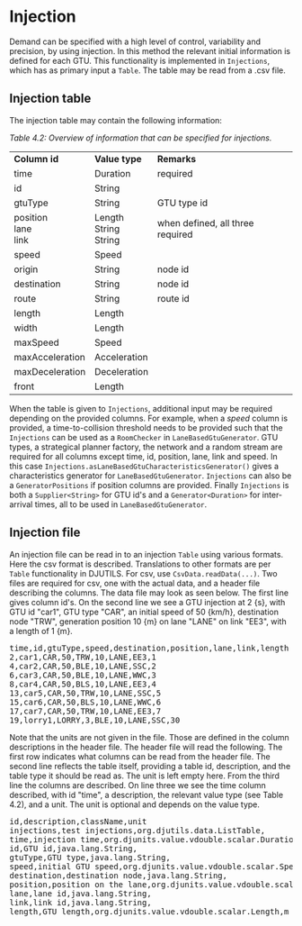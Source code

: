 # Injection

Demand can be specified with a high level of control, variability and precision, by using injection. In this method the relevant initial information is defined for each GTU. This functionality is implemented in `Injections`, which has as primary input a `Table`. The table may be read from a .csv file.


## Injection table

The injection table may contain the following information:

_Table 4.2: Overview of information that can be specified for injections._
<table>
<tr><td><b>Column id</td><td><b>Value type</td><td><b>Remarks</b></td></tr>
<tr><td>time</td><td>Duration</td><td>required</td></tr>
<tr><td>id</td><td>String</td><td></td></tr>
<tr><td>gtuType</td><td>String</td><td>GTU type id</td></tr>
<tr><td>position<br>lane<br>link</td><td>Length<br>String<br>String</td><td>when defined, all three required</td></tr>
<tr><td>speed</td><td>Speed</td><td></td></tr>
<tr><td>origin</td><td>String</td><td>node id</td></tr>
<tr><td>destination</td><td>String</td><td>node id</td></tr>
<tr><td>route</td><td>String</td><td>route id</td></tr>
<tr><td>length</td><td>Length</td><td></td></tr>
<tr><td>width</td><td>Length</td><td></td></tr>
<tr><td>maxSpeed</td><td>Speed</td><td></td></tr>
<tr><td>maxAcceleration</td><td>Acceleration</td><td></td></tr>
<tr><td>maxDeceleration</td><td>Deceleration</td><td></td></tr>
<tr><td>front</td><td>Length</td><td></td></tr>
</table>

When the table is given to `Injections`, additional input may be required depending on the provided columns. For example, when a <i>speed</i> column is provided, a time-to-collision threshold needs to be provided such that the `Injections` can be used as a `RoomChecker` in `LaneBasedGtuGenerator`. GTU types, a strategical planner factory, the network and a random stream are required for all columns except time, id, position, lane, link and speed. In this case `Injections.asLaneBasedGtuCharacteristicsGenerator()` gives a characteristics generator for `LaneBasedGtuGenerator`. `Injections` can also be a `GeneratorPositions` if position columns are provided. Finally `Injections` is both a `Supplier<String>` for GTU id's and a `Generator<Duration>` for inter-arrival times, all to be used in `LaneBasedGtuGenerator`.

## Injection file

An injection file can be read in to an injection `Table` using various formats. Here the csv format is described. Translations to other formats are per `Table` functionality in DJUTILS. For csv, use `CsvData.readData(...)`. Two files are required for csv, one with the actual data, and a header file describing the columns. The data file may look as seen below. The first line gives column id's. On the second line we see a GTU injection at 2 {s}, with GTU id "car1", GTU type "CAR", an initial speed of 50 {km/h}, destination node "TRW", generation position 10 {m} on lane "LANE" on link "EE3", with a length of 1 {m}.

<pre>
time,id,gtuType,speed,destination,position,lane,link,length
2,car1,CAR,50,TRW,10,LANE,EE3,1
4,car2,CAR,50,BLE,10,LANE,SSC,2
6,car3,CAR,50,BLE,10,LANE,WWC,3
8,car4,CAR,50,BLS,10,LANE,EE3,4
13,car5,CAR,50,TRW,10,LANE,SSC,5
15,car6,CAR,50,BLS,10,LANE,WWC,6
17,car7,CAR,50,TRW,10,LANE,EE3,7
19,lorry1,LORRY,3,BLE,10,LANE,SSC,30
</pre>

Note that the units are not given in the file. Those are defined in the column descriptions in the header file. The header file will read the following. The first row indicates what columns can be read from the header file. The second line reflects the table itself, providing a table id, description, and the table type it should be read as. The unit is left empty here. From the third line the columns are described. On line three we see the time column described, with id "time", a description, the relevant value type (see Table 4.2), and a unit. The unit is optional and depends on the value type.

<pre>
id,description,className,unit
injections,test injections,org.djutils.data.ListTable,
time,injection time,org.djunits.value.vdouble.scalar.Duration,s
id,GTU id,java.lang.String,
gtuType,GTU type,java.lang.String,
speed,initial GTU speed,org.djunits.value.vdouble.scalar.Speed,km/h
destination,destination node,java.lang.String,
position,position on the lane,org.djunits.value.vdouble.scalar.Length,m
lane,lane id,java.lang.String,
link,link id,java.lang.String,
length,GTU length,org.djunits.value.vdouble.scalar.Length,m
</pre>